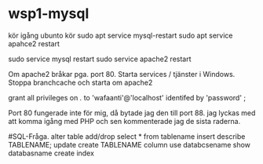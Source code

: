 # wsp1-mysql
 
 kör igång ubunto
 kör
    sudo apt service mysql-restart
    sudo apt service apahce2 restart

sudo service mysql restart sudo service apache2 restart

Om apache2 bråkar pga. port 80. Starta services / tjänster i Windows. Stoppa branchcache och starta om apache2




 grant all privileges on *.* to 'wafaanti'@'localhost' identifed by 'password' ;

Port 80 fungerade inte för mig, då bytade jag den till port 88.
jag lyckas med att komma igång med PHP och sen kommenterade jag de sista raderna.


#SQL-Fråga.
alter table add/drop
select * from tablename
insert
describe TABLENAME;
update
create TABLENAME    column
use databcsename
show databasname
create index
